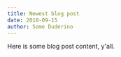 ```yaml
---
title: Newest blog post
date: 2018-09-15
author: Some Duderino
---
```


Here is some blog post content, y'all.
